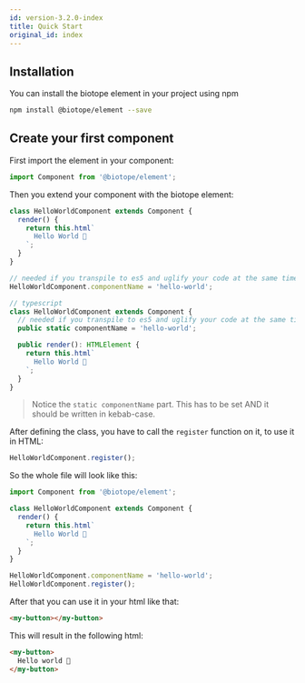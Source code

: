 ```yaml
---
id: version-3.2.0-index
title: Quick Start
original_id: index
---
```


## Installation
You can install the biotope element in your project using npm

```bash
npm install @biotope/element --save
```

## Create your first component
First import the element in your component:

```javascript
import Component from '@biotope/element';
```

Then you extend your component with the biotope element:

```javascript
class HelloWorldComponent extends Component {
  render() {
    return this.html`
      Hello World 🐤
    `;
  }
}

// needed if you transpile to es5 and uglify your code at the same time
HelloWorldComponent.componentName = 'hello-world';
```

```javascript
// typescript
class HelloWorldComponent extends Component {
  // needed if you transpile to es5 and uglify your code at the same time
  public static componentName = 'hello-world';

  public render(): HTMLElement {
    return this.html`
      Hello World 🐤
    `;
  }
}
```

> Notice the `static componentName` part. This has to be set AND it should be written in kebab-case.

After defining the class, you have to call the `register` function on it, to use it in HTML:

```javascript
HelloWorldComponent.register();
```

So the whole file will look like this:
```javascript
import Component from '@biotope/element';

class HelloWorldComponent extends Component {
  render() {
    return this.html`
      Hello World 🐤
    `;
  }
}

HelloWorldComponent.componentName = 'hello-world';
HelloWorldComponent.register();
```

After that you can use it in your html like that:

```html
<my-button></my-button>
```

This will result in the following html:

```html
<my-button>
  Hello world 🐤
</my-button>
```
